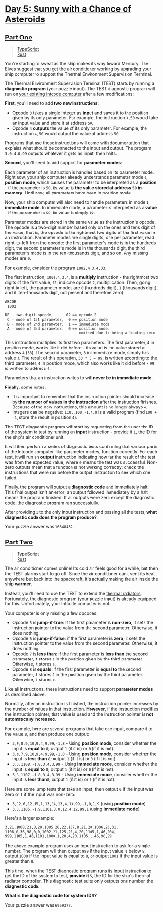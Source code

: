 # [Day 5: Sunny with a Chance of Asteroids](https://adventofcode.com/2019/day/5)

## [Part One](https://adventofcode.com/2019/day/5#part1)

> [TypeScript](/solutions/typescript/2019/05/src/p1.ts)\
> [Rust](/solutions/rust/2019/05/src/lib.rs)

You're starting to sweat as the ship makes its way toward Mercury. The Elves
suggest that you get the air conditioner working by upgrading your ship computer
to support the Thermal Environment Supervision Terminal.

The Thermal Environment Supervision Terminal (TEST) starts by running a
**diagnostic program** (your puzzle input). The TEST diagnostic program will run
on [your existing Intcode computer](../02) after a few modifications:

**First**, you'll need to add **two new instructions**:

- Opcode `3` takes a single integer as **input** and saves it to the position
  given by its only parameter. For example, the instruction `3,50` would take an
  input value and store it at address `50`.
- Opcode `4` **outputs** the value of its only parameter. For example, the
  instruction `4,50` would output the value at address `50`.

Programs that use these instructions will come with documentation that explains
what should be connected to the input and output. The program `3,0,4,0,99`
outputs whatever it gets as input, then halts.

**Second**, you'll need to add support for **parameter modes**:

Each parameter of an instruction is handled based on its parameter mode. Right
now, your ship computer already understands parameter mode `0`, **position**
**mode**, which causes the parameter to be interpreted as a **position** - if
the parameter is `50`, its value is **the value stored at address `50` in**
**memory**. Until now, all parameters have been in position mode.

Now, your ship computer will also need to handle parameters in mode `1`,
**immediate mode**. In immediate mode, a parameter is interpreted as a
**value** - if the parameter is `50`, its value is simply **`50`**.

Parameter modes are stored in the same value as the instruction's opcode. The
opcode is a two-digit number based only on the ones and tens digit of the value,
that is, the opcode is the rightmost two digits of the first value in an
instruction. Parameter modes are single digits, one per parameter, read
right-to-left from the opcode: the first parameter's mode is in the hundreds
digit, the second parameter's mode is in the thousands digit, the third
parameter's mode is in the ten-thousands digit, and so on. Any missing modes are
`0`.

For example, consider the program `1002,4,3,4,33`.

The first instruction, `1002,4,3,4`, is a **multiply** instruction - the
rightmost two digits of the first value, `02`, indicate opcode `2`,
multiplication. Then, going right to left, the parameter modes are `0` (hundreds
digit), `1` (thousands digit), and `0` (ten-thousands digit, not present and
therefore zero):

```sh
ABCDE
 1002

DE - two-digit opcode,      02 == opcode 2
 C - mode of 1st parameter,  0 == position mode
 B - mode of 2nd parameter,  1 == immediate mode
 A - mode of 3rd parameter,  0 == position mode,
                                  omitted due to being a leading zero
```

This instruction multiplies its first two parameters. The first parameter, `4`
in position mode, works like it did before - its value is the value stored at
address `4` (`33`). The second parameter, `3` in immediate mode, simply has
value `3`. The result of this operation, `33 * 3 = 99`, is written according to
the third parameter, `4` in position mode, which also works like it did before -
`99` is written to address `4`.

Parameters that an instruction writes to will **never be in immediate mode**.

**Finally**, some notes:

- It is important to remember that the instruction pointer should increase by
  **the number of values in the instruction** after the instruction finishes.
  Because of the new instructions, this amount is no longer always `4`.
- Integers can be negative: `1101,100,-1,4,0` is a valid program (find
  `100 + -1`, store the result in position `4`).

The TEST diagnostic program will start by requesting from the user the ID of the
system to test by running an **input** instruction - provide it `1`, the ID for
the ship's air conditioner unit.

It will then perform a series of diagnostic tests confirming that various parts
of the Intcode computer, like parameter modes, function correctly. For each
test, it will run an **output** instruction indicating how far the result of the
test was from the expected value, where `0` means the test was successful.
Non-zero outputs mean that a function is not working correctly; check the
instructions that were run before the output instruction to see which one
failed.

Finally, the program will output a **diagnostic code** and immediately halt.
This final output isn't an error; an output followed immediately by a halt means
the program finished. If all outputs were zero except the diagnostic code, the
diagnostic program ran successfully.

After providing `1` to the only input instruction and passing all the tests,
**what diagnostic code does the program produce?**

Your puzzle answer was `16348437`.

## [Part Two](https://adventofcode.com/2019/day/5#part2)

> [TypeScript](/solutions/typescript/2019/05/src/p2.ts)\
> [Rust](/solutions/rust/2019/05/src/lib.rs)

The air conditioner comes online! Its cold air feels good for a while, but then
the TEST alarms start to go off. Since the air conditioner can't vent its heat
anywhere but back into the spacecraft, it's actually making the air inside the
ship **warmer**.

Instead, you'll need to use the TEST to extend the
[thermal radiators](https://en.wikipedia.org/wiki/Spacecraft_thermal_control).
Fortunately, the diagnostic program (your puzzle input) is already equipped for
this. Unfortunately, your Intcode computer is not.

Your computer is only missing a few opcodes:

- Opcode `5` is **jump-if-true**: if the first parameter is **non-zero**, it
  sets the instruction pointer to the value from the second parameter.
  Otherwise, it does nothing.
- Opcode `6` is **jump-if-false**: if the first parameter **is zero**, it sets
  the instruction pointer to the value from the second parameter. Otherwise, it
  does nothing.
- Opcode `7` is **less than**: if the first parameter is **less than** the
  second parameter, it stores `1` in the position given by the third parameter.
  Otherwise, it stores `0`.
- Opcode `8` is **equals**: if the first parameter is **equal to** the second
  parameter, it stores `1` in the position given by the third parameter.
  Otherwise, it stores `0`.

Like all instructions, these instructions need to support **parameter modes** as
described above.

Normally, after an instruction is finished, the instruction pointer increases by
the number of values in that instruction. **However**, if the instruction
modifies the instruction pointer, that value is used and the instruction pointer
is **not automatically increased**.

For example, here are several programs that take one input, compare it to the
value `8`, and then produce one output:

- `3,9,8,9,10,9,4,9,99,-1,8` - Using **position mode**, consider whether the
  input is **equal to** `8`; output `1` (if it is) or `0` (if it is not).
- `3,9,7,9,10,9,4,9,99,-1,8` - Using **position mode**, consider whether the
  input is **less than** `8`; output `1` (if it is) or `0` (if it is not).
- `3,3,1108,-1,8,3,4,3,99` - Using **immediate mode**, consider whether the
  input is **equal to** `8`; output `1` (if it is) or `0` (if it is not).
- `3,3,1107,-1,8,3,4,3,99` - Using **immediate mode**, consider whether the
  input is **less than**`8`; output `1` (if it is) or `0` (if it is not).

Here are some jump tests that take an input, then output `0` if the input was
zero or `1` if the input was non-zero:

- `3,12,6,12,15,1,13,14,13,4,13,99,-1,0,1,9` (using **position mode**)
- `3,3,1105,-1,9,1101,0,0,12,4,12,99,1` (using **immediate mode**)

Here's a larger example:

```sh
3,21,1008,21,8,20,1005,20,22,107,8,21,20,1006,20,31,
1106,0,36,98,0,0,1002,21,125,20,4,20,1105,1,46,104,
999,1105,1,46,1101,1000,1,20,4,20,1105,1,46,98,99
```

The above example program uses an input instruction to ask for a single number.
The program will then output `999` if the input value is below `8`, output
`1000` if the input value is equal to `8`, or output `1001` if the input value
is greater than `8`.

This time, when the TEST diagnostic program runs its input instruction to get
the ID of the system to test, **provide it `5`**, the ID for the ship's thermal
radiator controller. This diagnostic test suite only outputs one number, the
**diagnostic code**.

**What is the diagnostic code for system ID `5`?**

Your puzzle answer was `6959377`.
